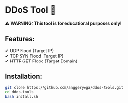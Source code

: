 # DDoS Tool 🚀

**⚠ WARNING: This tool is for educational purposes only!**

## Features:
✔ UDP Flood (Target IP)  
✔ TCP SYN Flood (Target IP)  
✔ HTTP GET Flood (Target Domain)  

## Installation:
```bash
git clone https://github.com/anggeryoga/ddos-tools.git
cd ddos-tools
bash install.sh
